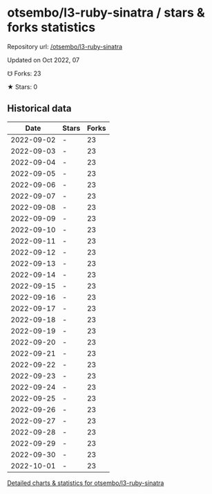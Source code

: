 # otsembo/l3-ruby-sinatra / stars & forks statistics

Repository url: [/otsembo/l3-ruby-sinatra](https://github.com/otsembo/l3-ruby-sinatra)

Updated on Oct 2022, 07

☋ Forks: 23

★ Stars: 0

## Historical data
| Date | Stars | Forks |
|------|-------|-------|
| 2022-09-02 | - | 23 | 
| 2022-09-03 | - | 23 | 
| 2022-09-04 | - | 23 | 
| 2022-09-05 | - | 23 | 
| 2022-09-06 | - | 23 | 
| 2022-09-07 | - | 23 | 
| 2022-09-08 | - | 23 | 
| 2022-09-09 | - | 23 | 
| 2022-09-10 | - | 23 | 
| 2022-09-11 | - | 23 | 
| 2022-09-12 | - | 23 | 
| 2022-09-13 | - | 23 | 
| 2022-09-14 | - | 23 | 
| 2022-09-15 | - | 23 | 
| 2022-09-16 | - | 23 | 
| 2022-09-17 | - | 23 | 
| 2022-09-18 | - | 23 | 
| 2022-09-19 | - | 23 | 
| 2022-09-20 | - | 23 | 
| 2022-09-21 | - | 23 | 
| 2022-09-22 | - | 23 | 
| 2022-09-23 | - | 23 | 
| 2022-09-24 | - | 23 | 
| 2022-09-25 | - | 23 | 
| 2022-09-26 | - | 23 | 
| 2022-09-27 | - | 23 | 
| 2022-09-28 | - | 23 | 
| 2022-09-29 | - | 23 | 
| 2022-09-30 | - | 23 | 
| 2022-10-01 | - | 23 | 


[Detailed charts & statistics for otsembo/l3-ruby-sinatra](https://reviewgithub.com/rep/otsembo/l3-ruby-sinatra)
